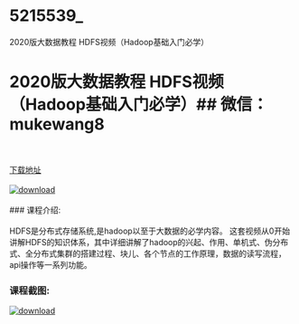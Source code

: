 # 5215539_
2020版大数据教程 HDFS视频（Hadoop基础入门必学）
# 2020版大数据教程 HDFS视频（Hadoop基础入门必学）## 微信：mukewang8
<br/></br>[下载地址](http://www.36tz.cn/article/5215539 "下载地址")
<br/></br>[![download](http://36tz.cn/muke_img/2020_10_2-11.png "下载地址")](http://www.36tz.cn/article/5215539 "下载地址")
<br/></br>### 课程介绍:<br/></br>HDFS是分布式存储系统,是hadoop以至于大数据的必学内容。
这套视频从0开始讲解HDFS的知识体系，其中详细讲解了hadoop的兴起、作用、单机式、伪分布式、全分布式集群的搭建过程、块儿、各个节点的工作原理，数据的读写流程，api操作等一系列功能。

### 课程截图:
[![download](http://36tz.cn/muke_img/2020_10_1-13.png "下载地址")](http://www.36tz.cn/article/5215539 "下载地址")
